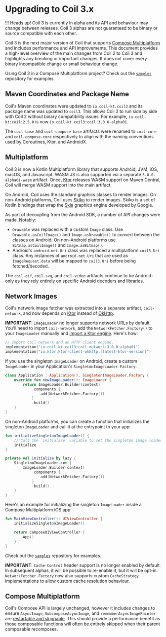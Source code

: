 # Upgrading to Coil 3.x

!!! Heads up!
    Coil 3 is currently in alpha and its API and behaviour may change between releases. Coil 3 alphas are not guaranteed to be binary or source compatible with each other.

Coil 3 is the next major version of Coil that supports [Compose Multiplatform](https://www.jetbrains.com/lp/compose-multiplatform/) and includes performance and API improvements. This document provides a high-level overview of the main changes from Coil 2 to Coil 3 and highlights any breaking or important changes. It does not cover every binary incompatible change or small behaviour change.

Using Coil 3 in a Compose Multiplatform project? Check out the [`samples`](https://github.com/coil-kt/coil/tree/3.x/samples/compose) repository for examples.

## Maven Coordinates and Package Name

Coil's Maven coordinates were updated to `io.coil-kt.coil3` and its package name was updated to `coil3`. This allows Coil 3 to run side by side with Coil 2 without binary compatibility issues. For example, `io.coil-kt:coil:2.5.0` is now `io.coil-kt.coil3:coil:3.0.0-alpha01`.

The `coil-base` and `coil-compose-base` artifacts were renamed to `coil-core` and `coil-compose-core` respectively to align with the naming conventions used by Coroutines, Ktor, and AndroidX.

## Multiplatform

Coil 3 is now a Kotlin Multiplatform library that supports Android, JVM, iOS, macOS, and Javascript. WASM JS is also supported via a separate `3.0.0-alpha01-wasm` artifact. Once, [Ktor](https://ktor.io/) releases WASM support on Maven Central, Coil will merge WASM support into the main artifact.

On Android, Coil uses the standard graphics classes to render images. On non-Android platforms, Coil uses [Skiko](https://github.com/JetBrains/skiko) to render images. Skiko is a set of Kotlin bindings that wrap the [Skia](https://github.com/google/skia) graphics engine developed by Google.

As part of decoupling from the Android SDK, a number of API changes were made. Notably:

- `Drawable` was replaced with a custom `Image` class. Use `Drawable.asCoilImage()` and `Image.asDrawable()` to convert between the classes on Android. On non-Android platforms use `Bitmap.asCoilImage()` and `Image.asBitmap()`.
- Android's `android.net.Uri` class was replaced a multiplatform `coil3.Uri` class. Any instances of `android.net.Uri` that are used as `ImageRequest.data` will be mapped to `coil3.Uri` before being fetched/decoded.

The `coil-gif`, `coil-svg`, and `coil-video` artifacts continue to be Android-only as they rely entirely on specific Android decoders and libraries.

## Network Images

Coil's network image fetcher was extracted into a separate artifact, `coil-network`, and now depends on [Ktor](https://ktor.io/) instead of [OkHttp](https://square.github.io/okhttp/).

**IMPORTANT**: `ImageLoader` no longer supports network URLs by default. You'll need to import `coil-network`, add the `NetworkFetcher.Factory()` to your `ImageLoader` manually and [import a Ktor engine](https://ktor.io/docs/http-client-engines.html). Here's how:

```kotlin
// Import coil-network and an HTTP client engine.
implementation("io.coil-kt.coil3:coil-network:3.0.0-alpha01")
implementation("io.ktor:ktor-client-okhttp:[latest-ktor-version]")
```

If you use the singleton `ImageLoader` on Android, create a custom `ImageLoader` in your Application's `SingletonImageLoader.Factory`:

```kotlin
class Application : Application(), SingletonImageLoader.Factory {
    override fun newImageLoader(): ImageLoader {
        return ImageLoader.Builder(context)
            .components {
                add(NetworkFetcher.Factory())
            }
            .build()
    }
}
```

On non-Android platforms, you can create a function that initializes the singleton `ImageLoader` and call it at the entrypoint to your app:

```kotlin
fun initializeSingletonImageLoader() {
    // Call the `initialize` variable to set the singleton image loader exactly once.
    initialize
}

private val initialize by lazy {
    SingletonImageLoader.set {
        ImageLoader.Builder(context)
            .components {
                add(NetworkFetcher.Factory())
            }
            .build()
    }
}
```

Here's an example for initializing the singleton `ImageLoader` inside a Compose Multiplatform iOS app:

```kotlin
fun MainViewController(): UIViewController {
    initializeSingletonImageLoader()

    return ComposeUIViewController {
        App()
    }
}
```

Check out the [`samples`](https://github.com/coil-kt/coil/tree/3.x/samples/compose) repository for examples.

**IMPORTANT**: `Cache-Control` header support is no longer enabled by default. In subsequent alphas, it will be possible to re-enable it, but it will be opt-in. `NetworkFetcher.Factory` now also supports custom `CacheStrategy` implementations to allow custom cache resolution behaviour.

## Compose Multiplatform

Coil's Compose API is largely unchanged, however it includes changes to ensure `AsyncImage`, `SubcomposeAsyncImage`, and `rememberAsyncImagePainter` are [restartable and skippable](https://developer.android.com/jetpack/compose/performance/stability). This should provide a performance benefit as those composable functions will often be entirely skipped when their parent composable recomposes.
